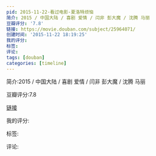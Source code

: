 ```yaml
---
pid: 2015-11-22-看过电影-夏洛特烦恼
简介: 2015 / 中国大陆 / 喜剧 爱情 / 闫非 彭大魔 / 沈腾 马丽
豆瓣评分: '7.8'
链接: https://movie.douban.com/subject/25964071/
创建时间: '2015-11-22 18:19:25'
我的评分:
标签:
评论:
tags: [douban]
categories: [timeline]
---
```

简介:2015 / 中国大陆 / 喜剧 爱情 / 闫非 彭大魔 / 沈腾 马丽

豆瓣评分:7.8

[链接](https://movie.douban.com/subject/25964071/)

我的评分:

标签:

评论:

